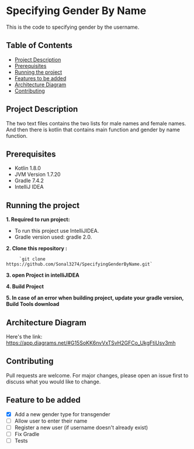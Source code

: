 # Specifying Gender By Name
This is the code to specifying gender by the username.

## Table of Contents

- [Project Description](#project-description)
- [Prerequisites](#prerequisites)
- [Running the project](#running-the-project)
- [Features to be added](#features-to-be-added)
- [Architecture Diagram](#architecture-diagram)
- [Contributing](#contributing)

## Project Description

The two text files contains the two lists for male names and female names.
And then there is kotlin that contains main function and gender by name function.

## Prerequisites
* Kotlin 1.8.0
* JVM Version 1.7.20
* Gradle 7.4.2
* IntelliJ IDEA

## Running the project

**1. Required to run project:**
- To run this project use IntelliJIDEA.
- Gradle version used: gradle 2.0.

**2. Clone this repository :**

         `git clone https://github.com/Sonal3274/SpecifyingGenderByName.git`

**3. open Project in intelliJIDEA**

**4. Build Project**

**5. In case of an error when building project, update your gradle version, Build Tools download**

## Architecture Diagram
Here's the link: https://app.diagrams.net/#G15SoKK6nvVxTSvH2GFCo_UkgFtiUsv3mh

## Contributing
Pull requests are welcome. For major changes, please open an issue first to discuss what you would like to change.

## Feature to be added
- [x] Add a new gender type for transgender
- [ ] Allow user to enter their name
- [ ] Register a new user (if username doesn't already exist)
- [ ] Fix Gradle
- [ ] Tests
